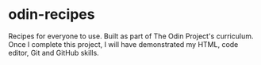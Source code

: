 # odin-recipes
Recipes for everyone to use. Built as part of The Odin Project's curriculum.
Once I complete this project, I will have demonstrated my HTML, code editor, Git and GitHub skills.